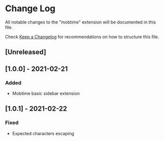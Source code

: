 # Change Log

All notable changes to the "mobtime" extension will be documented in this file.

Check [Keep a Changelog](http://keepachangelog.com/) for recommendations on how to structure this file.

## [Unreleased]
## [1.0.0] - 2021-02-21
### Added
- Mobtime basic sidebar extension

## [1.0.1] - 2021-02-22
### Fixed
- Expected characters escaping